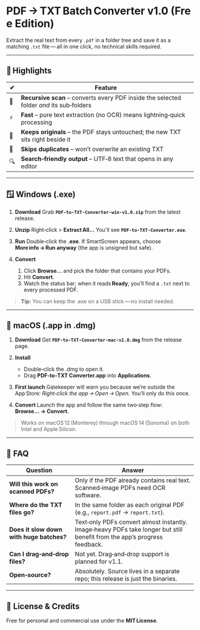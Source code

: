 # PDF → TXT Batch Converter v1.0 (Free Edition)

Extract the real text from every `.pdf` in a folder tree and save it as a matching `.txt` file — all in one click, no technical skills required.

---

## 🌟 Highlights

| ✔  | Feature                                                                                  |
| -- | ---------------------------------------------------------------------------------------- |
| 📂 | **Recursive scan** – converts every PDF inside the selected folder *and* its sub‑folders |
| ⚡  | **Fast** – pure text extraction (no OCR) means lightning‑quick processing                |
| 📑 | **Keeps originals** – the PDF stays untouched; the new TXT sits right beside it          |
| 🛑 | **Skips duplicates** – won’t overwrite an existing TXT                                   |
| 🔍 | **Search‑friendly output** – UTF‑8 text that opens in any editor                         |

---

## 🪟 Windows (.exe)

1. **Download**
   Grab **`PDF‑to‑TXT‑Converter‑win‑v1.0.zip`** from the latest release.

2. **Unzip**
   Right‑click > **Extract All…**
   You'll see **`PDF‑to‑TXT‑Converter.exe`**.

3. **Run**
   Double‑click the **.exe**.
   If SmartScreen appears, choose **More info → Run anyway** (the app is unsigned but safe).

4. **Convert**

   1. Click **Browse…** and pick the folder that contains your PDFs.
   2. Hit **Convert**.
   3. Watch the status bar; when it reads **Ready**, you’ll find a `.txt` next to every processed PDF.

> **Tip:** You can keep the .exe on a USB stick — no install needed.

---

## 🍎 macOS (.app in .dmg)

1. **Download**
   Get **`PDF‑to‑TXT‑Converter‑mac‑v1.0.dmg`** from the release page.

2. **Install**

   * Double‑click the .dmg to open it.
   * Drag **PDF‑to‑TXT Converter.app** into **Applications**.

3. **First launch**
   Gatekeeper will warn you because we’re outside the App Store:
   *Right‑click the app → Open → Open*. You’ll only do this once.

4. **Convert**
   Launch the app and follow the same two‑step flow: **Browse… → Convert**.

> Works on macOS 12 (Monterey) through macOS 14 (Sonoma) on both Intel and Apple Silicon.

---

## 🤔 FAQ

| Question                                 | Answer                                                                                                                    |
| ---------------------------------------- | ------------------------------------------------------------------------------------------------------------------------- |
| **Will this work on scanned PDFs?**      | Only if the PDF already contains real text. Scanned‑image PDFs need OCR software.                                         |
| **Where do the TXT files go?**           | In the same folder as each original PDF (e.g., `report.pdf` → `report.txt`).                                              |
| **Does it slow down with huge batches?** | Text‑only PDFs convert almost instantly. Image‑heavy PDFs take longer but still benefit from the app’s progress feedback. |
| **Can I drag‑and‑drop files?**           | Not yet. Drag‑and‑drop support is planned for v1.1.                                                                       |
| **Open‑source?**                         | Absolutely. Source lives in a separate repo; this release is just the binaries.                                           |

---

## 📄 License & Credits

Free for personal and commercial use under the **MIT License**.
